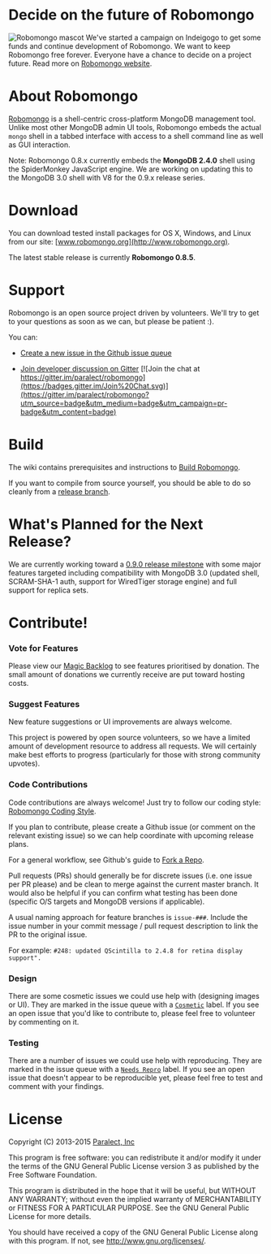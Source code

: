 Decide on the future of Robomongo
==============
![Robomongo mascot](http://app.robomongo.org/images/robomongo-64x64.png) We've started a campaign on Indeigogo to get some funds and continue development of Robomongo. We want to keep Robomongo free forever. Everyone have a chance to decide on a project future. Read more on [Robomongo website](http://robomongo.org).



About Robomongo
===============

[Robomongo](http://www.robomongo.org) is a shell-centric cross-platform MongoDB management tool. Unlike most other MongoDB admin UI tools, Robomongo embeds the actual `mongo` shell in a tabbed interface with access to a shell command line as well as GUI interaction.

Note: Robomongo 0.8.x currently embeds the **MongoDB 2.4.0** shell using the SpiderMonkey JavaScript engine. We are working on updating this to the MongoDB 3.0 shell with V8 for the 0.9.x release series.


Download
========

You can download tested install packages for OS X, Windows, and Linux from our site: [www.robomongo.org](http://www.robomongo.org).

The latest stable release is currently **Robomongo 0.8.5**.

Support
=======

Robomongo is an open source project driven by volunteers. We'll try to get to your questions as soon as we can, but please be patient :).

You can:

 - [Create a new issue in the Github issue queue](https://github.com/paralect/robomongo/issues)

 - [Join developer discussion on Gitter](https://gitter.im/paralect/robomongo) [![Join the chat at https://gitter.im/paralect/robomongo](https://badges.gitter.im/Join%20Chat.svg)](https://gitter.im/paralect/robomongo?utm_source=badge&utm_medium=badge&utm_campaign=pr-badge&utm_content=badge)

Build
=====

The wiki contains prerequisites and instructions to [Build Robomongo](https://github.com/paralect/robomongo/wiki/Build-Robomongo).

If you want to compile from source yourself, you should be able to do so cleanly from a [release branch](https://github.com/paralect/robomongo/releases).

What's Planned for the Next Release?
====================================

We are currently working toward a [0.9.0 release milestone](https://github.com/paralect/robomongo/milestones/Robomongo%200.9.0)
with some major features targeted including compatibility with MongoDB 3.0
(updated shell, SCRAM-SHA-1 auth, support for WiredTiger storage engine)
and full support for replica sets.

Contribute!
===========

### Vote for Features

Please view our [Magic Backlog](http://app.robomongo.org/backlog) to see features prioritised by donation. The small amount of donations we currently receive are put toward hosting costs.

### Suggest Features

New feature suggestions or UI improvements are always welcome.

This project is powered by open source volunteers, so we have a limited amount of development resource to address all requests. We will certainly make best efforts to progress (particularly for those with strong community upvotes).

### Code Contributions

Code contributions are always welcome! Just try to follow our coding style: [Robomongo Coding Style](https://github.com/paralect/robomongo/wiki/Robomongo-Coding-Style).

If you plan to contribute, please create a Github issue (or comment on the relevant existing issue) so we can help coordinate with upcoming release plans.

For a general workflow, see Github's guide to [Fork a Repo](https://help.github.com/articles/fork-a-repo/).

Pull requests (PRs) should generally be for discrete issues (i.e. one issue per PR please) and be clean to merge against the current master branch. It would also be helpful if you can confirm what testing has been done (specific O/S targets and MongoDB versions if applicable).

A usual naming approach for feature branches is `issue-###`. Include the issue number in your commit message / pull request description to link the PR to the original issue.

For example:
```#248: updated QScintilla to 2.4.8 for retina display support".```

### Design

There are some cosmetic issues we could use help with (designing images or UI). They are marked in the issue queue with a [`Cosmetic`](https://github.com/paralect/robomongo/labels/cosmetic) label. If you see an open issue that you'd like to contribute to, please feel free to volunteer by commenting on it.

### Testing

There are a number of issues we could use help with reproducing. They are marked in the issue queue with a [`Needs Repro`](https://github.com/paralect/robomongo/labels/needs%20repro) label. If you see an open issue that doesn't appear to be reproducible yet, please feel free to test and comment with your findings.


License
=======

Copyright (C) 2013-2015 [Paralect, Inc](http://www.paralect.com)

This program is free software: you can redistribute it and/or modify
it under the terms of the GNU General Public License version 3 as 
published by the Free Software Foundation.

This program is distributed in the hope that it will be useful,
but WITHOUT ANY WARRANTY; without even the implied warranty of
MERCHANTABILITY or FITNESS FOR A PARTICULAR PURPOSE.  See the
GNU General Public License for more details.

You should have received a copy of the GNU General Public License
along with this program. If not, see <http://www.gnu.org/licenses/>.
